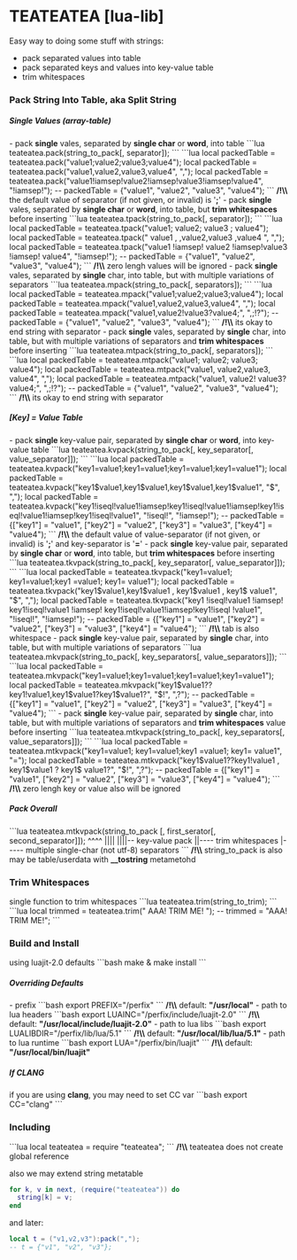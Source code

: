 # TEATEATEA [lua-lib]
Easy way to doing some stuff with strings:
- pack separated values into table
- pack separated keys and values into key-value table
- trim whitespaces

<h3>Pack String Into Table, aka Split String</h3>
<h5>Single Values (array-table)</h5>
- pack <b>single</b> vales, separated by <b>single char</b> or <b>word</b>, into table
```lua
  teateatea.pack(string_to_pack[, separator]);
```
```lua
local packedTable = teateatea.pack("value1;value2;value3;value4");
local packedTable = teateatea.pack("value1,value2,value3,value4", ",");
local packedTable = teateatea.pack("value1!iamsep!value2!iamsep!value3!iamsep!value4", "!iamsep!");
-- packedTable = {"value1", "value2", "value3", "value4");
```
<b>/!\\</b> the default value of separator (if not given, or invalid) is '<b>;</b>'
- pack <b>single</b> vales, separated by <b>single char</b> or <b>word</b>, into table, but <b>trim whitespaces</b> before inserting
```lua
  teateatea.tpack(string_to_pack[, separator]);
```
```lua
local packedTable = teateatea.tpack("value1;   value2;    value3 ;  value4");
local packedTable = teateatea.tpack("   value1 ,  ,value2,value3  ,value4  ", ",");
local packedTable = teateatea.tpack("value1    !iamsep!    value2 !iamsep!value3  !iamsep!  value4", "!iamsep!");
-- packedTable = {"value1", "value2", "value3", "value4");
```
<b>/!\\</b> zero lengh values will be ignored
- pack <b>single</b> vales, separated by <b>single</b> char, into table, but with multiple variations of separators
```lua
  teateatea.mpack(string_to_pack[, separators]);
```
```lua
local packedTable = teateatea.mpack("value1;value2;value3;value4");
local packedTable = teateatea.mpack("value1,value2,value3,value4", ",");
local packedTable = teateatea.mpack("value1,value2!value3?value4;", ",;!?");
-- packedTable = {"value1", "value2", "value3", "value4");
```
<b>/!\\</b> its okay to end string with separator
- pack <b>single</b> vales, separated by <b>single</b> char, into table, but with multiple variations of separators and <b>trim whitespaces</b> before inserting
```lua
  teateatea.mtpack(string_to_pack[, separators]);
```
```lua
local packedTable = teateatea.mtpack("value1;   value2;  value3;   value4");
local packedTable = teateatea.mtpack("value1, value2,value3,  value4", ",");
local packedTable = teateatea.mtpack("value1,   value2!  value3? value4;", ",;!?");
-- packedTable = {"value1", "value2", "value3", "value4");
```
<b>/!\\</b> its okay to end string with separator

<h5>[Key] = Value Table</h5>
- pack <b>single</b> key-value pair, separated by <b>single char</b> or <b>word</b>, into key-value table
```lua
  teateatea.kvpack(string_to_pack[, key_separator[, value_separator]]);
```
```lua
local packedTable = teateatea.kvpack("key1=value1;key1=value1;key1=value1;key1=value1");
local packedTable = teateatea.kvpack("key1$value1,key1$value1,key1$value1,key1$value1", "$", ",");
local packedTable = teateatea.kvpack("key1!iseql!value1!iamsep!key1!iseql!value1!iamsep!key1!iseql!value1!iamsep!key1!iseql!value1", "!iseql!", "!iamsep!");
-- packedTable = {["key1"] = "value1", ["key2"] = "value2", ["key3"] = "value3", ["key4"] = "value4");
```
<b>/!\\</b> the default value of value-separator (if not given, or invalid) is '<b>;</b>' and key-separator is '<b>=</b>'
- pack <b>single</b> key-value pair, separated by <b>single char</b> or <b>word</b>, into table, but <b>trim whitespaces</b> before inserting
```lua
  teateatea.tkvpack(string_to_pack[, key_separator[, value_separator]]);
```
```lua
local packedTable = teateatea.tkvpack("key1=value1;   key1=value1;key1    =value1;   key1=   value1");
local packedTable = teateatea.tkvpack("key1$value1,key1$value1   ,    key1$value1 ,  key1$    value1", "$", ",");
local packedTable = teateatea.tkvpack("key1   !iseql!value1    !iamsep!   key1!iseql!value1   !iamsep!   key1!iseql!value1!iamsep!key1!iseql    !value1", "!iseql!", "!iamsep!");
-- packedTable = {["key1"] = "value1", ["key2"] = "value2", ["key3"] = "value3", ["key4"] = "value4");
```
<b>/!\\</b> tab is also whitespace
- pack <b>single</b> key-value pair, separated by <b>single</b> char, into table, but with multiple variations of separators
```lua
  teateatea.mkvpack(string_to_pack[, key_separators[, value_separators]]);
```
```lua
local packedTable = teateatea.mkvpack("key1=value1;key1=value1;key1=value1;key1=value1");
local packedTable = teateatea.mkvpack("key1$value1??key1!value1,key1$value1?key1$value1?", "$!", ",?");
-- packedTable = {["key1"] = "value1", ["key2"] = "value2", ["key3"] = "value3", ["key4"] = "value4");
```
- pack <b>single</b> key-value pair, separated by <b>single</b> char, into table, but with multiple variations of separators and <b>trim whitespaces</b> value before inserting
```lua
  teateatea.mtkvpack(string_to_pack[, key_separators[, value_separators]]);
```
```lua
local packedTable = teateatea.mtkvpack("key1=value1;   key1=value1;key1    =value1;   key1=   value1", "=");
local packedTable = teateatea.mtkvpack("key1$value1??key1!value1   ,    key1$value1 ?  key1$    value1?", "$!", ",?");
-- packedTable = {["key1"] = "value1", ["key2"] = "value2", ["key3"] = "value3", ["key4"] = "value4");
```
<b>/!\\</b> zero lengh key or value also will be ignored

<h5>Pack Overall</h5>
```lua
  teateatea.mtkvpack(string_to_pack [, first_serator[, second_separator]]);
            ^^^^
            ||||
            ||||-- key-value pack
            ||---- trim whitespaces
            |----- multiple single-char (not utf-8) separators
```
<b>/!\\</b> string_to_pack is also may be table/userdata with <b>__tostring</b> metametohd

<h3>Trim Whitespaces</h3>
single function to trim whitespaces
```lua
  teateatea.trim(string_to_trim);
```
```lua
  local trimmed = teateatea.trim("      AAA! TRIM ME!    ");
  -- trimmed = "AAA! TRIM ME!";
```

<h3>Build and Install</h3>
using luajit-2.0 defaults
```bash
make & make install
```
<h5>Overriding Defaults</h5>
- prefix
```bash
export PREFIX="/perfix"
```
<b>/!\\</b> default: <b>"/usr/local"</b>
- path to lua headers
```bash
export LUAINC="/perfix/include/luajit-2.0"
```
<b>/!\\</b> default: <b>"/usr/local/include/luajit-2.0"</b>
- path to lua libs
```bash
export LUALIBDIR="/perfix/lib/lua/5.1"
```
<b>/!\\</b> default: <b>"/usr/local/lib/lua/5.1"</b>
- path to lua runtime
```bash
export LUA="/perfix/bin/luajit"
```
<b>/!\\</b> default: <b>"/usr/local/bin/luajit"</b>
<h5>If CLANG</h5>
if you are using <b>clang</b>, you may need to set CC var
```bash
export CC="clang"
```

<h3>Including</h3>
```lua
local teateatea = require "teateatea";
```
<b>/!\\</b> teateatea does not create global reference

also we may extend string metatable
```lua
for k, v in next, (require("teateatea")) do
  string[k] = v;
end
```
and later:
```lua
local t = ("v1,v2,v3"):pack(",");
-- t = {"v1", "v2", "v3"};
```
